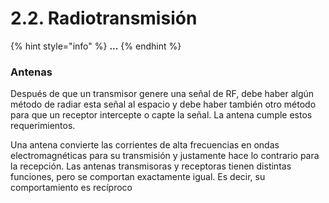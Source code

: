 # 2.2. Radiotransmisión

{% hint style="info" %}
**...**
{% endhint %}

### Antenas

Después de que un transmisor genere una señal de RF, debe haber algún método de radiar esta señal al espacio y debe haber también otro método para que un receptor intercepte o capte la señal. La antena cumple estos requerimientos.&#x20;

Una antena convierte las corrientes de alta frecuencias en ondas electromagnéticas para su transmisión y justamente hace lo contrario para la recepción. Las antenas transmisoras y receptoras tienen distintas funciones, pero se comportan exactamente igual. Es decir, su comportamiento es recíproco

###
